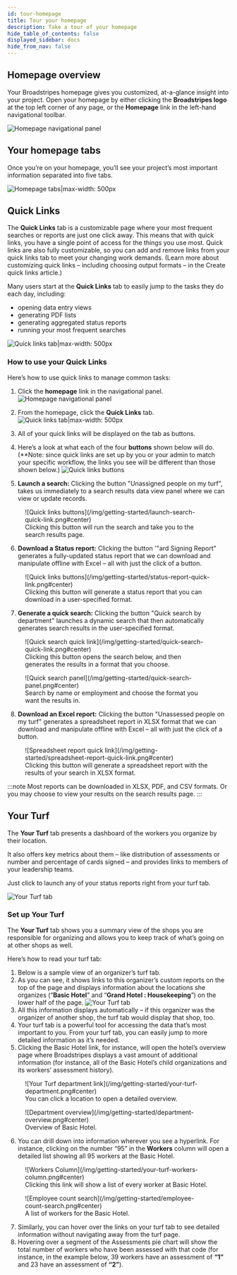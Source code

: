 ```yaml
---
id: tour-homepage
title: Tour your homepage
description: Take a tour of your homepage
hide_table_of_contents: false
displayed_sidebar: docs
hide_from_nav: false
---
```


<head>
  <title>Tour your homepage | Broadstripes Documentation</title>
  <meta
    name="description"
    content="Take a tour of your homepage"
  />
</head>

## Homepage overview

Your Broadstripes homepage gives you customized, at-a-glance insight into your project. Open your homepage by either clicking the **Broadstripes logo** at the top left corner of any page, or the **Homepage** link in the left-hand navigational toolbar.

![Homepage navigational panel](/img/getting-started/homepage-left-nav-panel.png#center)

## Your homepage tabs
Once you’re on your homepage, you’ll see your project’s most important information separated into five tabs.

![Homepage tabs|max-width: 500px](/img/getting-started/homepage-tabs.png#center-large)


## Quick Links

The **Quick Links** tab is a customizable page where your most frequent searches or reports are just one click away.
This means that with quick links, you have a single point of access for the things you use most. Quick links are also fully customizable, so you can add and remove links from your quick links tab to meet your changing work demands. (Learn more about customizing quick links – including choosing output formats – in the Create quick links article.)

Many users start at the **Quick Links** tab to easily jump to the tasks they do each day, including:
- opening data entry views
- generating PDF lists
- generating aggregated status reports
- running your most frequent searches

![Quick links tab|max-width: 500px](/img/getting-started/homepage-quicklinks.png#center-large)

### How to use your Quick Links

Here’s how to use quick links to manage common tasks:
1. Click the **homepage** link in the navigational panel.
![Homepage navigational panel](/img/getting-started/homepage-left-nav-panel.png#center)

2. From the homepage, click the **Quick Links** tab.
![Quick links tab|max-width: 500px](/img/getting-started/quick-links-tab.png#center)

3. All of your quick links will be displayed on the tab as buttons.
4. Here’s a look at what each of the four **buttons** shown below will do. (**Note: since quick links are set up by you or your admin to match your specific workflow, the links you see will be different than those shown below.)
![Quick links buttons](/img/getting-started/quick-links-view.png#center-large)
5.  **Launch a search:** Clicking the button "Unassigned people on my turf", takes us immediately to a search results data view panel where we can view or update records.

<figure>
![Quick links buttons](/img/getting-started/launch-search-quick-link.png#center)
<figcaption>Clicking this button will run the search and take you to the search results page.</figcaption>
</figure>

6. **Download a Status report:** Clicking the button '"ard Signing Report" generates a fully-updated status report that we can download and manipulate offline with Excel – all with just the click of a button.

<figure >
![Quick links buttons](/img/getting-started/status-report-quick-link.png#center)
<figcaption>Clicking this button will generate a status report that you can download in a user-specified format.</figcaption>
</figure>

7. **Generate a quick search:** Clicking the button "Quick search by department"  launches a dynamic search that then automatically generates search results in the user-specified format. 

<figure>
![Quick search quick link](/img/getting-started/quick-search-quick-link.png#center)
<figcaption>Clicking this button opens the search below, and then generates the results in a format that you choose.</figcaption>
</figure>

<figure>
![Quick search panel](/img/getting-started/quick-search-panel.png#center)
<figcaption>Search by name or employment and choose the format you want the results in.</figcaption>
</figure>

8. **Download an Excel report:** Clicking the button "Unassessed people on my turf" generates a spreadsheet report in XLSX format that we can download and manipulate offline with Excel – all with just the click of a button.

<figure>
![Spreadsheet report quick link](/img/getting-started/spreadsheet-report-quick-link.png#center)
<figcaption>Clicking this button will generate a spreadsheet report with the results of your search in XLSX format.</figcaption>
</figure>

:::note
Most reports can be downloaded in XLSX, PDF, and CSV formats. Or you may choose to view your results on the search results page.
:::

## Your Turf

The **Your Turf** tab presents a dashboard of the workers you organize by their location.

It also offers key metrics about them – like distribution of assessments or number and percentage of cards signed – and provides links to members of your leadership teams.

Just click to launch any of your status reports right from your turf tab.

![Your Turf tab](/img/getting-started/your-turf-tab-view.png#center-large)

### Set up Your Turf

The **Your Turf** tab shows you a summary view of the shops you are responsible for organizing and allows you to keep track of what’s going on at other shops as well.

Here’s how to read your turf tab:
1. Below is a sample view of an organizer’s turf tab.
2. As you can see, it shows links to this organizer’s custom reports on the top of the page and displays information about the locations she organizes (“**Basic Hotel**” and “**Grand Hotel : Housekeeping**”) on the lower half of the page.
![Your Turf tab](/img/getting-started/your-turf-tab-view.png#center-large)
3. All this information displays automatically – if this organizer was the organizer of another shop, the turf tab would display that shop, too.
4. Your turf tab is a powerful tool for accessing the data that’s most important to you. From your turf tab, you can easily jump to more detailed information as it’s needed.
5. Clicking the Basic Hotel link, for instance, will open the hotel’s overview page where Broadstripes displays a vast amount of additional information (for instance, all of the Basic Hotel’s child organizations and its workers’ assessment history).

<figure>
![Your Turf department link](/img/getting-started/your-turf-department.png#center)
<figcaption>You can click a location to open a detailed overview.</figcaption>
</figure>

<figure>
![Department overview](/img/getting-started/department-overview.png#center)
<figcaption>Overview of Basic Hotel.</figcaption>
</figure>

6. You can drill down into information wherever you see a hyperlink. For instance, clicking on the number “95” in the **Workers** column will open a detailed list showing all 95 workers at the Basic Hotel.

<figure>
![Workers Column](/img/getting-started/your-turf-workers-column.png#center)
<figcaption>Clicking this link will show a list of every worker at Basic Hotel.</figcaption>
</figure>

<figure>
![Employee count search](/img/getting-started/employee-count-search.png#center)
<figcaption>A list of workers for the Basic Hotel.</figcaption>
</figure>

7. Similarly, you can hover over the links on your turf tab to see detailed information without navigating away from the turf page.
8. Hovering over a segment of the Assessments pie chart will show the total number of workers who have been assessed with that code (for instance, in the example below, 39 workers have an assessment of **“1”** and 23 have an assessment of **“2”**).